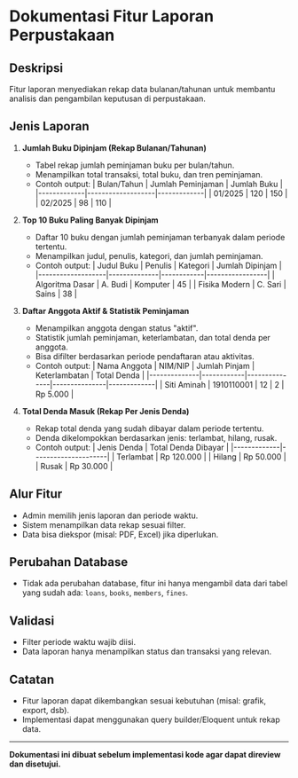 # Dokumentasi Fitur Laporan Perpustakaan

## Deskripsi

Fitur laporan menyediakan rekap data bulanan/tahunan untuk membantu analisis dan pengambilan keputusan di perpustakaan.

## Jenis Laporan

1. **Jumlah Buku Dipinjam (Rekap Bulanan/Tahunan)**

    - Tabel rekap jumlah peminjaman buku per bulan/tahun.
    - Menampilkan total transaksi, total buku, dan tren peminjaman.
    - Contoh output:
      | Bulan/Tahun | Jumlah Peminjaman | Jumlah Buku |  
       |-------------|-------------------|-------------|
      | 01/2025 | 120 | 150 |
      | 02/2025 | 98 | 110 |

2. **Top 10 Buku Paling Banyak Dipinjam**

    - Daftar 10 buku dengan jumlah peminjaman terbanyak dalam periode tertentu.
    - Menampilkan judul, penulis, kategori, dan jumlah peminjaman.
    - Contoh output:
      | Judul Buku | Penulis | Kategori | Jumlah Dipinjam |
      |-------------------|--------------|------------|-----------------|
      | Algoritma Dasar | A. Budi | Komputer | 45 |
      | Fisika Modern | C. Sari | Sains | 38 |

3. **Daftar Anggota Aktif & Statistik Peminjaman**

    - Menampilkan anggota dengan status "aktif".
    - Statistik jumlah peminjaman, keterlambatan, dan total denda per anggota.
    - Bisa difilter berdasarkan periode pendaftaran atau aktivitas.
    - Contoh output:
      | Nama Anggota | NIM/NIP | Jumlah Pinjam | Keterlambatan | Total Denda |
      |--------------|------------|---------------|---------------|-------------|
      | Siti Aminah | 1910110001 | 12 | 2 | Rp 5.000 |

4. **Total Denda Masuk (Rekap Per Jenis Denda)**
    - Rekap total denda yang sudah dibayar dalam periode tertentu.
    - Denda dikelompokkan berdasarkan jenis: terlambat, hilang, rusak.
    - Contoh output:
      | Jenis Denda | Total Denda Dibayar |
      |-------------|---------------------|
      | Terlambat | Rp 120.000 |
      | Hilang | Rp 50.000 |
      | Rusak | Rp 30.000 |

## Alur Fitur

-   Admin memilih jenis laporan dan periode waktu.
-   Sistem menampilkan data rekap sesuai filter.
-   Data bisa diekspor (misal: PDF, Excel) jika diperlukan.

## Perubahan Database

-   Tidak ada perubahan database, fitur ini hanya mengambil data dari tabel yang sudah ada: `loans`, `books`, `members`, `fines`.

## Validasi

-   Filter periode waktu wajib diisi.
-   Data laporan hanya menampilkan status dan transaksi yang relevan.

## Catatan

-   Fitur laporan dapat dikembangkan sesuai kebutuhan (misal: grafik, export, dsb).
-   Implementasi dapat menggunakan query builder/Eloquent untuk rekap data.

---

**Dokumentasi ini dibuat sebelum implementasi kode agar dapat direview dan disetujui.**
